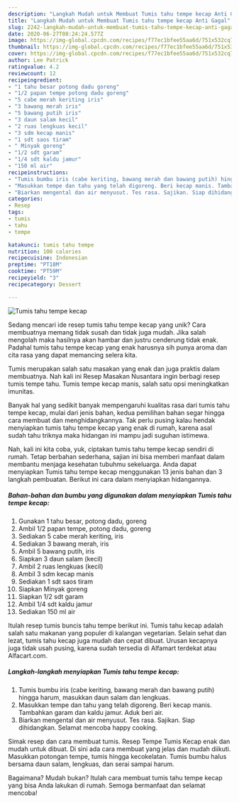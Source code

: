 ```yaml
---
description: "Langkah Mudah untuk Membuat Tumis tahu tempe kecap Anti Gagal"
title: "Langkah Mudah untuk Membuat Tumis tahu tempe kecap Anti Gagal"
slug: 2242-langkah-mudah-untuk-membuat-tumis-tahu-tempe-kecap-anti-gagal
date: 2020-06-27T08:24:24.577Z
image: https://img-global.cpcdn.com/recipes/f77ec1bfee55aa6d/751x532cq70/tumis-tahu-tempe-kecap-foto-resep-utama.jpg
thumbnail: https://img-global.cpcdn.com/recipes/f77ec1bfee55aa6d/751x532cq70/tumis-tahu-tempe-kecap-foto-resep-utama.jpg
cover: https://img-global.cpcdn.com/recipes/f77ec1bfee55aa6d/751x532cq70/tumis-tahu-tempe-kecap-foto-resep-utama.jpg
author: Lee Patrick
ratingvalue: 4.2
reviewcount: 12
recipeingredient:
- "1 tahu besar potong dadu goreng"
- "1/2 papan tempe potong dadu goreng"
- "5 cabe merah keriting iris"
- "3 bawang merah iris"
- "5 bawang putih iris"
- "3 daun salam kecil"
- "2 ruas lengkuas kecil"
- "3 sdm kecap manis"
- "1 sdt saos tiram"
- " Minyak goreng"
- "1/2 sdt garam"
- "1/4 sdt kaldu jamur"
- "150 ml air"
recipeinstructions:
- "Tumis bumbu iris (cabe keriting, bawang merah dan bawang putih) hingga harum, masukkan daun salam dan lengkuas."
- "Masukkan tempe dan tahu yang telah digoreng. Beri kecap manis. Tambahkan garam dan kaldu jamur. Aduk beri air."
- "Biarkan mengental dan air menyusut. Tes rasa. Sajikan. Siap dihidangkan. Selamat mencoba happy cooking."
categories:
- Resep
tags:
- tumis
- tahu
- tempe

katakunci: tumis tahu tempe 
nutrition: 100 calories
recipecuisine: Indonesian
preptime: "PT18M"
cooktime: "PT59M"
recipeyield: "3"
recipecategory: Dessert

---
```



![Tumis tahu tempe kecap](https://img-global.cpcdn.com/recipes/f77ec1bfee55aa6d/751x532cq70/tumis-tahu-tempe-kecap-foto-resep-utama.jpg)

Sedang mencari ide resep tumis tahu tempe kecap yang unik? Cara membuatnya memang tidak susah dan tidak juga mudah. Jika salah mengolah maka hasilnya akan hambar dan justru cenderung tidak enak. Padahal tumis tahu tempe kecap yang enak harusnya sih punya aroma dan cita rasa yang dapat memancing selera kita.

Tumis merupakan salah satu masakan yang enak dan juga praktis dalam membuatnya. Nah kali ini Resep Masakan Nusantara ingin berbagi resep tumis tempe tahu. Tumis tempe kecap manis, salah satu opsi meningkatkan imunitas.

Banyak hal yang sedikit banyak mempengaruhi kualitas rasa dari tumis tahu tempe kecap, mulai dari jenis bahan, kedua pemilihan bahan segar hingga cara membuat dan menghidangkannya. Tak perlu pusing kalau hendak menyiapkan tumis tahu tempe kecap yang enak di rumah, karena asal sudah tahu triknya maka hidangan ini mampu jadi suguhan istimewa.


Nah, kali ini kita coba, yuk, ciptakan tumis tahu tempe kecap sendiri di rumah. Tetap berbahan sederhana, sajian ini bisa memberi manfaat dalam membantu menjaga kesehatan tubuhmu sekeluarga. Anda dapat menyiapkan Tumis tahu tempe kecap menggunakan 13 jenis bahan dan 3 langkah pembuatan. Berikut ini cara dalam menyiapkan hidangannya.

<!--inarticleads1-->

##### Bahan-bahan dan bumbu yang digunakan dalam menyiapkan Tumis tahu tempe kecap:

1. Gunakan 1 tahu besar, potong dadu, goreng
1. Ambil 1/2 papan tempe, potong dadu, goreng
1. Sediakan 5 cabe merah keriting, iris
1. Sediakan 3 bawang merah, iris
1. Ambil 5 bawang putih, iris
1. Siapkan 3 daun salam (kecil)
1. Ambil 2 ruas lengkuas (kecil)
1. Ambil 3 sdm kecap manis
1. Sediakan 1 sdt saos tiram
1. Siapkan  Minyak goreng
1. Siapkan 1/2 sdt garam
1. Ambil 1/4 sdt kaldu jamur
1. Sediakan 150 ml air


Itulah resep tumis buncis tahu tempe berikut ini. Tumis tahu kecap adalah salah satu makanan yang populer di kalangan vegetarian. Selain sehat dan lezat, tumis tahu kecap juga mudah dan cepat dibuat. Urusan kecapnya juga tidak usah pusing, karena sudah tersedia di Alfamart terdekat atau Alfacart.com. 

<!--inarticleads2-->

##### Langkah-langkah menyiapkan Tumis tahu tempe kecap:

1. Tumis bumbu iris (cabe keriting, bawang merah dan bawang putih) hingga harum, masukkan daun salam dan lengkuas.
1. Masukkan tempe dan tahu yang telah digoreng. Beri kecap manis. Tambahkan garam dan kaldu jamur. Aduk beri air.
1. Biarkan mengental dan air menyusut. Tes rasa. Sajikan. Siap dihidangkan. Selamat mencoba happy cooking.


Simak resep dan cara membuat tumis. Resep Tempe Tumis Kecap enak dan mudah untuk dibuat. Di sini ada cara membuat yang jelas dan mudah diikuti. Masukkan potongan tempe, tumis hingga kecokelatan. Tumis bumbu halus bersama daun salam, lengkuas, dan serai sampai harum. 

Bagaimana? Mudah bukan? Itulah cara membuat tumis tahu tempe kecap yang bisa Anda lakukan di rumah. Semoga bermanfaat dan selamat mencoba!
